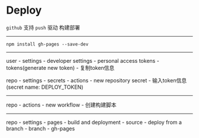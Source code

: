 # Deploy

`github` 支持 `push` 驱动 构建部署

---
```
npm install gh-pages --save-dev
```

---
user - settings - developer settings - personal access tokens - tokens(generate new token) - 复制token信息

repo - settings - secrets - actions - new repository secret - 输入token信息 (secret name: DEPLOY_TOKEN)

---

repo - actions - new workflow - 创建构建脚本

---

repo - settings - pages - build and deployment - source - deploy from a branch - branch - gh-pages 